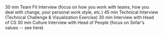 30 min Team Fit Interview (focus on how you work with teams, how you deal with change, your personal work style, etc.)
45 min Technical Interview (Technical Challenge & Visualization Exercise)
30 min Interview with Head of CS 
30 min Culture Interview with Head of People (focus on Sofar's values -- see here) 

